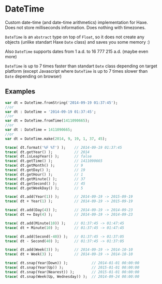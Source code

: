 DateTime
========

Custom date-time (and date-time arithmetics) implementation for Haxe. Does not store milliseconds information. Does nothing with timezones.

`DateTime` is an `abstract` type on top of `Float`, so it does not create any objects (unlike standart Haxe `Date` class) and saves you some memory :)

Also `DateTime` supports dates from 1 a.d. to 16 777 215 a.d. (maybe even more)

`DateTime` is up to 7 times faster than standart `Date` class depending on target platform (except Javascript where `DateTime` is up to 7 times slower than `Date` depending on browser)

Examples
---------------
```haxe
var dt = DateTime.fromString('2014-09-19 01:37:45');
//or
var dt : DateTime = '2014-09-19 01:37:45';
//or
var dt = DateTime.fromTime(1411090665);
//or
var dt : DateTime = 1411090665;
//or
var dt = DateTime.make(2014, 9, 19, 1, 37, 45);

trace( dt.format('%F %T') );    // 2014-09-19 01:37:45
trace( dt.getYear() );          // 2014
trace( dt.isLeapYear() );       // false
trace( dt.getTime() );          // 1411090665
trace( dt.getMonth() );         // 9
trace( dt.getDay() );           // 19
trace( dt.getHour() );          // 1
trace( dt.getMinute() );        // 37
trace( dt.getSecond() );        // 45
trace( dt.getWeekDay() );       // 5

trace( dt.add(Year(1)) );       // 2014-09-19 -> 2015-09-19
trace( dt + Year(1) );          // 2014-09-19 -> 2015-09-19

trace( dt.add(Day(4)) );        // 2014-09-19 -> 2014-09-23
trace( dt += Day(4) );          // 2014-09-19 -> 2014-09-23

trace( dt.add(Minute(10)) );    // 01:37:45 -> 01:47:45
trace( dt + Minute(10) );       // 01:37:45 -> 01:47:45

trace( dt.add(Second(-40)) );   // 01:37:45 -> 01:37:05
trace( dt - Second(40) );       // 01:37:45 -> 01:37:05

trace( dt.add(Week(3)) );       // 2014-09-19 -> 2014-10-10
trace( dt + Week(3) );          // 2014-09-19 -> 2014-10-10

trace( dt.snap(Year(Down)) );           // 2014-01-01 00:00:00
trace( dt.snap(Year(Up)) );             // 2015-01-01 00:00:00
trace( dt.snap(Year(Nearest)) );        // 2015-01-01 00:00:00
trace( dt.snap(Week(Up, Wednesday)) );  // 2014-09-24 00:00:00
```
